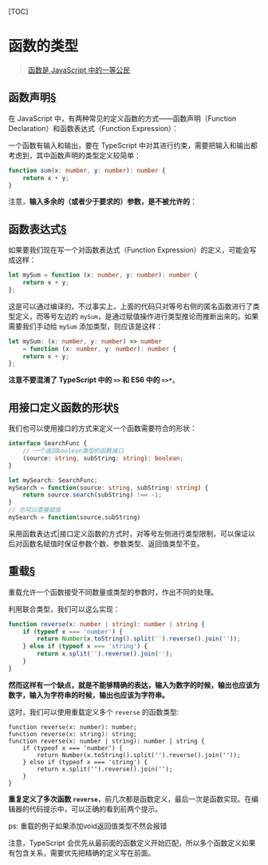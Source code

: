 [TOC]



# 函数的类型

> [函数是 JavaScript 中的一等公民](https://llh911001.gitbooks.io/mostly-adequate-guide-chinese/content/ch2.html)

## 函数声明[§](https://ts.xcatliu.com/basics/type-of-function.html#函数声明)

在 JavaScript 中，有两种常见的定义函数的方式——函数声明（Function Declaration）和函数表达式（Function Expression）：

一个函数有输入和输出，要在 TypeScript 中对其进行约束，需要把输入和输出都考虑到，其中函数声明的类型定义较简单：

```ts
function sum(x: number, y: number): number {
    return x + y;
}
```

注意，**输入多余的（或者少于要求的）参数，是不被允许的**：



## 函数表达式[§](https://ts.xcatliu.com/basics/type-of-function.html#函数表达式)

如果要我们现在写一个对函数表达式（Function Expression）的定义，可能会写成这样：

```ts
let mySum = function (x: number, y: number): number {
    return x + y;
};
```

这是可以通过编译的，不过事实上，上面的代码只对等号右侧的匿名函数进行了类型定义，而等号左边的 `mySum`，是通过赋值操作进行类型推论而推断出来的。如果需要我们手动给 `mySum` 添加类型，则应该是这样：

```ts
let mySum: (x: number, y: number) => number 
	= function (x: number, y: number): number {
    return x + y;
};
```

**注意不要混淆了 TypeScript 中的 `=>` 和 ES6 中的 `=>*`**。

## 用接口定义函数的形状[§](https://ts.xcatliu.com/basics/type-of-function.html#用接口定义函数的形状)

我们也可以使用接口的方式来定义一个函数需要符合的形状：

```ts
interface SearchFunc {
    // 一个返回boolean类型的函数接口
    (source: string, subString: string): boolean;
}

let mySearch: SearchFunc;
mySearch = function(source: string, subString: string) {
    return source.search(subString) !== -1;
}
// 也可以直接赋值
mySearch = function(source,subString)
```

采用函数表达式|接口定义函数的方式时，对等号左侧进行类型限制，可以保证以后对函数名赋值时保证参数个数、参数类型、返回值类型不变。

## 重载[§](https://ts.xcatliu.com/basics/type-of-function.html#重载)

重载允许一个函数接受不同数量或类型的参数时，作出不同的处理。

利用联合类型，我们可以这么实现：

```ts
function reverse(x: number | string): number | string {
    if (typeof x === 'number') {
        return Number(x.toString().split('').reverse().join(''));
    } else if (typeof x === 'string') {
        return x.split('').reverse().join('');
    }
}
```

**然而这样有一个缺点，就是不能够精确的表达，输入为数字的时候，输出也应该为数字，输入为字符串的时候，输出也应该为字符串。**

这时，我们可以使用重载定义多个 `reverse` 的函数类型:

```TS
function reverse(x: number): number;
function reverse(x: string): string;
function reverse(x: number | string): number | string {
    if (typeof x === 'number') {
        return Number(x.toString().split('').reverse().join(''));
    } else if (typeof x === 'string') {
        return x.split('').reverse().join('');
    }
}
```

**重复定义了多次函数 `reverse`**，前几次都是函数定义，最后一次是函数实现。在编辑器的代码提示中，可以正确的看到前两个提示。

ps: 重载的例子如果添加void返回值类型不然会报错

注意，TypeScript 会优先从最前面的函数定义开始匹配，所以多个函数定义如果有包含关系，需要优先把精确的定义写在前面。